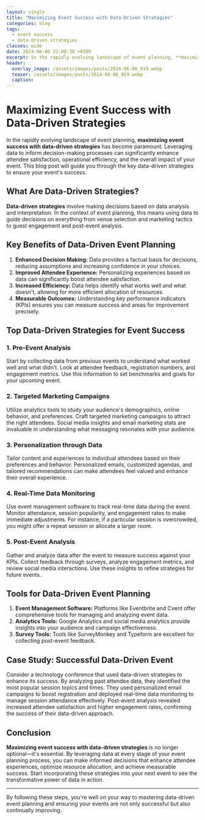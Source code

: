 ```yaml
---
layout: single
title: "Maximizing Event Success with Data-Driven Strategies"
categories: blog
tags:
  - event success
  - data-driven strategies
classes: wide
date: 2024-06-06 22:00:38 +0100
excerpt: In the rapidly evolving landscape of event planning, **maximizing event success with data-driven strategies** has become paramount. Leveraging data to infor...
header:
  overlay_image: /assets/images/posts/2024-06-06_919.webp
  teaser: /assets/images/posts/2024-06-06_919.webp
  caption: 
---
```

  
# Maximizing Event Success with Data-Driven Strategies

In the rapidly evolving landscape of event planning, **maximizing event success with data-driven strategies** has become paramount. Leveraging data to inform decision-making processes can significantly enhance attendee satisfaction, operational efficiency, and the overall impact of your event. This blog post will guide you through the key data-driven strategies to ensure your event's success.

## What Are Data-Driven Strategies?

**Data-driven strategies** involve making decisions based on data analysis and interpretation. In the context of event planning, this means using data to guide decisions on everything from venue selection and marketing tactics to guest engagement and post-event analysis.

## Key Benefits of Data-Driven Event Planning

1. **Enhanced Decision Making:** Data provides a factual basis for decisions, reducing assumptions and increasing confidence in your choices.
2. **Improved Attendee Experience:** Personalizing experiences based on data can significantly boost attendee satisfaction.
3. **Increased Efficiency:** Data helps identify what works well and what doesn't, allowing for more efficient allocation of resources.
4. **Measurable Outcomes:** Understanding key performance indicators (KPIs) ensures you can measure success and areas for improvement precisely.

## Top Data-Driven Strategies for Event Success

### 1. Pre-Event Analysis

Start by collecting data from previous events to understand what worked well and what didn't. Look at attendee feedback, registration numbers, and engagement metrics. Use this information to set benchmarks and goals for your upcoming event.

### 2. Targeted Marketing Campaigns

Utilize analytics tools to study your audience's demographics, online behavior, and preferences. Craft targeted marketing campaigns to attract the right attendees. Social media insights and email marketing stats are invaluable in understanding what messaging resonates with your audience.

### 3. Personalization through Data

Tailor content and experiences to individual attendees based on their preferences and behavior. Personalized emails, customized agendas, and tailored recommendations can make attendees feel valued and enhance their overall experience.

### 4. Real-Time Data Monitoring

Use event management software to track real-time data during the event. Monitor attendance, session popularity, and engagement rates to make immediate adjustments. For instance, if a particular session is overcrowded, you might offer a repeat session or allocate a larger room.

### 5. Post-Event Analysis

Gather and analyze data after the event to measure success against your KPIs. Collect feedback through surveys, analyze engagement metrics, and review social media interactions. Use these insights to refine strategies for future events.

## Tools for Data-Driven Event Planning

1. **Event Management Software:** Platforms like Eventbrite and Cvent offer comprehensive tools for managing and analyzing event data.
2. **Analytics Tools:** Google Analytics and social media analytics provide insights into your audience and campaign effectiveness.
3. **Survey Tools:** Tools like SurveyMonkey and Typeform are excellent for collecting post-event feedback.

## Case Study: Successful Data-Driven Event

Consider a technology conference that used data-driven strategies to enhance its success. By analyzing past attendee data, they identified the most popular session topics and times. They used personalized email campaigns to boost registration and deployed real-time data monitoring to manage session attendance effectively. Post-event analysis revealed increased attendee satisfaction and higher engagement rates, confirming the success of their data-driven approach.

## Conclusion

**Maximizing event success with data-driven strategies** is no longer optional—it's essential. By leveraging data at every stage of your event planning process, you can make informed decisions that enhance attendee experiences, optimize resource allocation, and achieve measurable success. Start incorporating these strategies into your next event to see the transformative power of data in action.

---

By following these steps, you're well on your way to mastering data-driven event planning and ensuring your events are not only successful but also continually improving.
